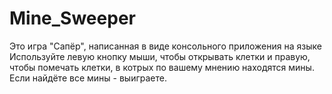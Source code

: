 # Mine_Sweeper
Это игра "Сапёр", написанная в виде консольного приложения на языке
Используйте левую кнопку мыши, чтобы открывать клетки и правую, чтобы помечать клетки, в котрых по вашему мнению находятся мины. Если найдёте все мины - выиграете.
